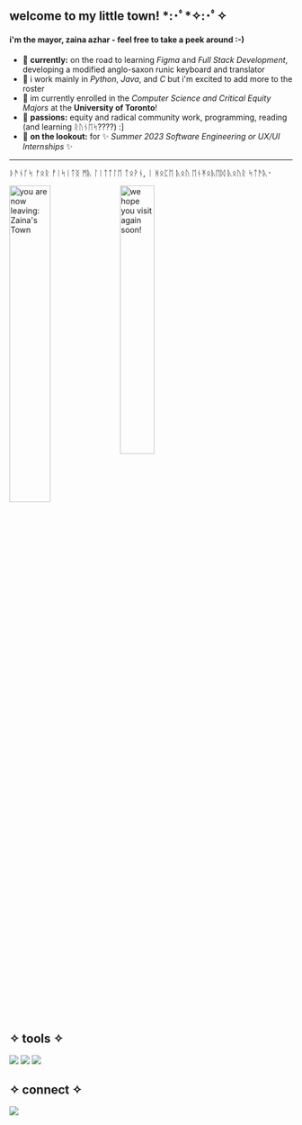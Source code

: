 ## welcome to my little town! \*:･ﾟ\*✧:･ﾟ✧
#### i'm the mayor, zaina azhar - feel free to take a peek around :-)
- 🍄 **currently:** on the road to learning *Figma* and *Full Stack Development*, developing a modified anglo-saxon runic keyboard and translator
- 🌲  i work mainly in *Python*, *Java*, and *C* but i'm excited to add more to the roster
- 🌉 im currently enrolled in the *Computer Science and Critical Equity Majors* at the **University of Toronto**!
- 🍃 **passions:** equity and radical community work, programming, reading (and learning ᚱᚢᚾᛖᛋ????) :]
- 🌆 **on the lookout:** for ✨ *Summer 2023 Software Engineering or UX/UI Internships* ✨
---
ᚦᚫᚾᚴᛋ ᚠᛟᚱ ᚡᛁᛋᛁᛏᛝ ᛗᚣ ᛚᛁᛏᛏᛚᛖ ᛏᛟᚹᚾ, ᛁ ᚻᛟᛈᛖ ᚣᛟᚢ ᛖᚾᛡᛟᚣᛖᛞ ᚣᛟᚢᚱ ᛋᛏᚫᚣ᛫

<img src="https://i.pinimg.com/originals/da/db/27/dadb278cc90e9e42ba8d88ff749a3680.gif" alt="you are now leaving: Zaina's Town" style="float: left; width: 38%; margin-right: 1%; margin-bottom: 0.5em;"><img src="https://i.pinimg.com/originals/59/28/bb/5928bbcd91613230e1b1b4d629d9f38e.gif" alt="we hope you visit again soon!" style="float: left; width: 35%; margin-right: 1%; margin-bottom: 0.5em;">

<p style="clear: both;">

## ✧ tools ✧
![](https://img.shields.io/badge/​-Python-<COLOR>?style=flat&logo=python&logoColor=white) ![](https://img.shields.io/badge/​-Java-<COLOR>?style=flat&logo=java&logoColor=white)  ![](https://img.shields.io/badge/​-Github-fa0?style=flat&logo=github&logoColor=white)

## ✧ connect ✧
[![](https://img.shields.io/badge/LinkedIn-0a66c2?style=flat&logo=linkedin&logoColor=white)](https://www.linkedin.com/in/zaina-a-257671174)


